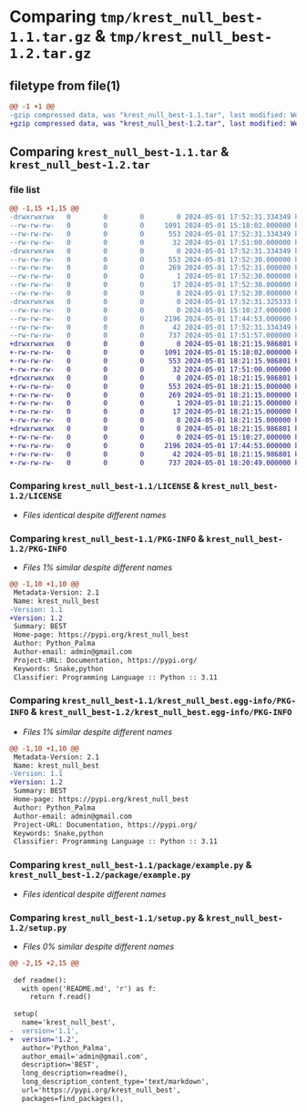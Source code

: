 # Comparing `tmp/krest_null_best-1.1.tar.gz` & `tmp/krest_null_best-1.2.tar.gz`

## filetype from file(1)

```diff
@@ -1 +1 @@
-gzip compressed data, was "krest_null_best-1.1.tar", last modified: Wed May  1 17:52:31 2024, max compression
+gzip compressed data, was "krest_null_best-1.2.tar", last modified: Wed May  1 18:21:15 2024, max compression
```

## Comparing `krest_null_best-1.1.tar` & `krest_null_best-1.2.tar`

### file list

```diff
@@ -1,15 +1,15 @@
-drwxrwxrwx   0        0        0        0 2024-05-01 17:52:31.334349 krest_null_best-1.1/
--rw-rw-rw-   0        0        0     1091 2024-05-01 15:18:02.000000 krest_null_best-1.1/LICENSE
--rw-rw-rw-   0        0        0      553 2024-05-01 17:52:31.334349 krest_null_best-1.1/PKG-INFO
--rw-rw-rw-   0        0        0       32 2024-05-01 17:51:00.000000 krest_null_best-1.1/README.md
-drwxrwxrwx   0        0        0        0 2024-05-01 17:52:31.334349 krest_null_best-1.1/krest_null_best.egg-info/
--rw-rw-rw-   0        0        0      553 2024-05-01 17:52:30.000000 krest_null_best-1.1/krest_null_best.egg-info/PKG-INFO
--rw-rw-rw-   0        0        0      269 2024-05-01 17:52:31.000000 krest_null_best-1.1/krest_null_best.egg-info/SOURCES.txt
--rw-rw-rw-   0        0        0        1 2024-05-01 17:52:30.000000 krest_null_best-1.1/krest_null_best.egg-info/dependency_links.txt
--rw-rw-rw-   0        0        0       17 2024-05-01 17:52:30.000000 krest_null_best-1.1/krest_null_best.egg-info/requires.txt
--rw-rw-rw-   0        0        0        8 2024-05-01 17:52:30.000000 krest_null_best-1.1/krest_null_best.egg-info/top_level.txt
-drwxrwxrwx   0        0        0        0 2024-05-01 17:52:31.325333 krest_null_best-1.1/package/
--rw-rw-rw-   0        0        0        0 2024-05-01 15:10:27.000000 krest_null_best-1.1/package/__init__.py
--rw-rw-rw-   0        0        0     2196 2024-05-01 17:44:53.000000 krest_null_best-1.1/package/example.py
--rw-rw-rw-   0        0        0       42 2024-05-01 17:52:31.334349 krest_null_best-1.1/setup.cfg
--rw-rw-rw-   0        0        0      737 2024-05-01 17:51:57.000000 krest_null_best-1.1/setup.py
+drwxrwxrwx   0        0        0        0 2024-05-01 18:21:15.986801 krest_null_best-1.2/
+-rw-rw-rw-   0        0        0     1091 2024-05-01 15:18:02.000000 krest_null_best-1.2/LICENSE
+-rw-rw-rw-   0        0        0      553 2024-05-01 18:21:15.986801 krest_null_best-1.2/PKG-INFO
+-rw-rw-rw-   0        0        0       32 2024-05-01 17:51:00.000000 krest_null_best-1.2/README.md
+drwxrwxrwx   0        0        0        0 2024-05-01 18:21:15.986801 krest_null_best-1.2/krest_null_best.egg-info/
+-rw-rw-rw-   0        0        0      553 2024-05-01 18:21:15.000000 krest_null_best-1.2/krest_null_best.egg-info/PKG-INFO
+-rw-rw-rw-   0        0        0      269 2024-05-01 18:21:15.000000 krest_null_best-1.2/krest_null_best.egg-info/SOURCES.txt
+-rw-rw-rw-   0        0        0        1 2024-05-01 18:21:15.000000 krest_null_best-1.2/krest_null_best.egg-info/dependency_links.txt
+-rw-rw-rw-   0        0        0       17 2024-05-01 18:21:15.000000 krest_null_best-1.2/krest_null_best.egg-info/requires.txt
+-rw-rw-rw-   0        0        0        8 2024-05-01 18:21:15.000000 krest_null_best-1.2/krest_null_best.egg-info/top_level.txt
+drwxrwxrwx   0        0        0        0 2024-05-01 18:21:15.986801 krest_null_best-1.2/package/
+-rw-rw-rw-   0        0        0        0 2024-05-01 15:10:27.000000 krest_null_best-1.2/package/__init__.py
+-rw-rw-rw-   0        0        0     2196 2024-05-01 17:44:53.000000 krest_null_best-1.2/package/example.py
+-rw-rw-rw-   0        0        0       42 2024-05-01 18:21:15.986801 krest_null_best-1.2/setup.cfg
+-rw-rw-rw-   0        0        0      737 2024-05-01 18:20:49.000000 krest_null_best-1.2/setup.py
```

### Comparing `krest_null_best-1.1/LICENSE` & `krest_null_best-1.2/LICENSE`

 * *Files identical despite different names*

### Comparing `krest_null_best-1.1/PKG-INFO` & `krest_null_best-1.2/PKG-INFO`

 * *Files 1% similar despite different names*

```diff
@@ -1,10 +1,10 @@
 Metadata-Version: 2.1
 Name: krest_null_best
-Version: 1.1
+Version: 1.2
 Summary: BEST
 Home-page: https://pypi.org/krest_null_best
 Author: Python_Palma
 Author-email: admin@gmail.com
 Project-URL: Documentation, https://pypi.org/
 Keywords: Snake,python
 Classifier: Programming Language :: Python :: 3.11
```

### Comparing `krest_null_best-1.1/krest_null_best.egg-info/PKG-INFO` & `krest_null_best-1.2/krest_null_best.egg-info/PKG-INFO`

 * *Files 1% similar despite different names*

```diff
@@ -1,10 +1,10 @@
 Metadata-Version: 2.1
 Name: krest_null_best
-Version: 1.1
+Version: 1.2
 Summary: BEST
 Home-page: https://pypi.org/krest_null_best
 Author: Python_Palma
 Author-email: admin@gmail.com
 Project-URL: Documentation, https://pypi.org/
 Keywords: Snake,python
 Classifier: Programming Language :: Python :: 3.11
```

### Comparing `krest_null_best-1.1/package/example.py` & `krest_null_best-1.2/package/example.py`

 * *Files identical despite different names*

### Comparing `krest_null_best-1.1/setup.py` & `krest_null_best-1.2/setup.py`

 * *Files 0% similar despite different names*

```diff
@@ -2,15 +2,15 @@
 
 def readme():
   with open('README.md', 'r') as f:
     return f.read()
 
 setup(
   name='krest_null_best',
-  version='1.1',
+  version='1.2',
   author='Python_Palma',
   author_email='admin@gmail.com',
   description='BEST',
   long_description=readme(),
   long_description_content_type='text/markdown',
   url='https://pypi.org/krest_null_best',
   packages=find_packages(),
```

